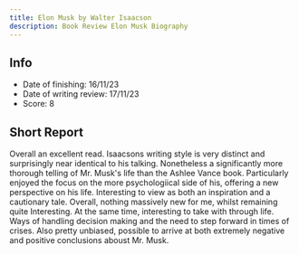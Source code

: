 ```yaml
---
title: Elon Musk by Walter Isaacson
description: Book Review Elon Musk Biography
---
```


## Info
- Date of finishing: 16/11/23
- Date of writing review: 17/11/23
- Score: 8
## Short Report
Overall an excellent read. Isaacsons writing style is very distinct and
surprisingly near identical to his talking. Nonetheless a significantly more
thorough telling of Mr. Musk's life than the Ashlee Vance book. Particularly
enjoyed the focus on the more psychologiical side of his, offering a new
perspective on his life. Interesting to view as both an inspiration and a
cautionary tale. Overall, nothing massively new for me, whilst remaining quite
Interesting. At the same time, interesting to take with through life. Ways of
handling decision making and the need to step forward in times of crises. Also
pretty unbiased, possible to arrive at both extremely negative and positive
conclusions aboust Mr. Musk.
